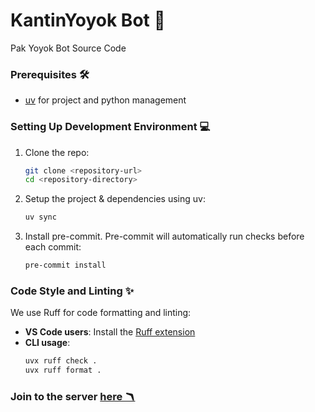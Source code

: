 # KantinYoyok Bot 🦊

Pak Yoyok Bot Source Code

### Prerequisites 🛠️

- [uv](https://github.com/astral-sh/uv) for project and python management

### Setting Up Development Environment 💻

1. Clone the repo:

   ```bash
   git clone <repository-url>
   cd <repository-directory>
   ```

2. Setup the project & dependencies using uv:

   ```bash
   uv sync
   ```

3. Install pre-commit. Pre-commit will automatically run checks before each commit:
   ```bash
   pre-commit install
   ```

### Code Style and Linting ✨

We use Ruff for code formatting and linting:

- **VS Code users**: Install the [Ruff extension](https://marketplace.visualstudio.com/items?itemName=charliermarsh.ruff)
- **CLI usage**:
  ```bash
  uvx ruff check .
  uvx ruff format .
  ```

### Join to the server [here 🪃](https://discord.gg/JDTSBrmWY9)
